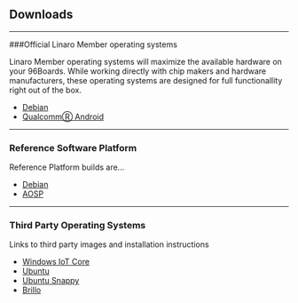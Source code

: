 ## Downloads 

***

###Official Linaro Member operating systems

Linaro Member operating systems will maximize the available hardware on your 96Boards. While working directly with chip makers and hardware manufacturers, these operating systems are designed for full functionallity right out of the box. 

- [Debian]()
- [QualcommⓇ Android]()

***

### Reference Software Platform
 
Reference Platform builds are...

- [Debian]()
- [AOSP]()

***

### Third Party Operating Systems

Links to third party images and installation instructions

- [Windows IoT Core]()
- [Ubuntu]()
- [Ubuntu Snappy]()
- [Brillo]()
